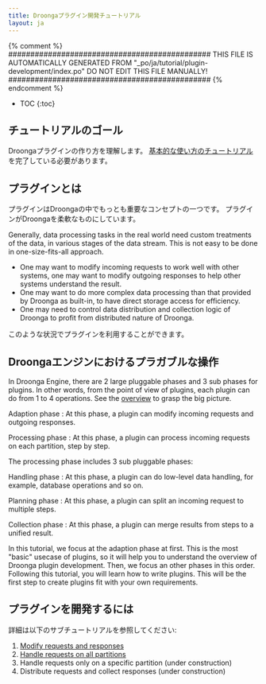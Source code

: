 ```yaml
---
title: Droongaプラグイン開発チュートリアル
layout: ja
---
```


{% comment %}
##############################################
  THIS FILE IS AUTOMATICALLY GENERATED FROM
  "_po/ja/tutorial/plugin-development/index.po"
  DO NOT EDIT THIS FILE MANUALLY!
##############################################
{% endcomment %}


* TOC
{:toc}

## チュートリアルのゴール

Droongaプラグインの作り方を理解します。
[基本的な使い方のチュートリアル][basic tutorial]を完了している必要があります。


## プラグインとは

プラグインはDroongaの中でもっとも重要なコンセプトの一つです。
プラグインがDroongaを柔軟なものにしています。

Generally, data processing tasks in the real world need custom treatments of the data, in various stages of the data stream. This is not easy to be done in one-size-fits-all approach.

 * One may want to modify incoming requests to work well with other systems, one may want to modify outgoing responses to help other systems understand the result.
 * One may want to do more complex data processing than that provided by Droonga as built-in, to have direct storage access for efficiency.
 * One may need to control data distribution and collection logic of Droonga to profit from distributed nature of Droonga.

このような状況でプラグインを利用することができます。

## Droongaエンジンにおけるプラガブルな操作

In Droonga Engine, there are 2 large pluggable phases and 3 sub phases for plugins.
In other words, from the point of view of plugins, each plugin can do from 1 to 4 operations.
See the [overview][] to grasp the big picture.

Adaption phase
: At this phase, a plugin can modify incoming requests and outgoing responses.

Processing phase
: At this phase, a plugin can process incoming requests on each partition, step by step.

The processing phase includes 3 sub pluggable phases:

Handling phase
: At this phase, a plugin can do low-level data handling, for example, database operations and so on.

Planning phase
: At this phase, a plugin can split an incoming request to multiple steps.

Collection phase
: At this phase, a plugin can merge results from steps to a unified result.

In this tutorial, we focus at the adaption phase at first.
This is the most "basic" usecase of plugins, so it will help you to understand the overview of Droonga plugin development.
Then, we focus an other phases in this order.
Following this tutorial, you will learn how to write plugins. This will be the first step to create plugins fit with your own requirements.

## プラグインを開発するには

詳細は以下のサブチュートリアルを参照してください:

 1. [Modify requests and responses][adapter]
 2. [Handle requests on all partitions][handler]
 3. Handle requests only on a specific partition (under construction)
 4. Distribute requests and collect responses (under construction)


  [basic tutorial]: ../basic/
  [overview]: ../../overview/
  [adapter]: ./adapter/
  [handler]: ./handler/
  [distribute-collect]: ./distribute-collect/
